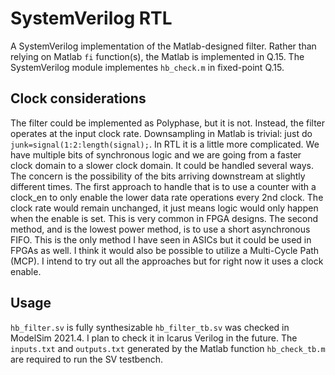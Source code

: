 # SystemVerilog RTL

A SystemVerilog implementation of the Matlab-designed filter.  Rather than relying on Matlab `fi` function(s), the Matlab is implemented in Q.15.  The SystemVerilog module implementes `hb_check.m` in fixed-point Q.15.

## Clock considerations

The filter could be implemented as Polyphase, but it is not.  Instead, the filter operates at the input clock rate.  Downsampling in Matlab is trivial: just do `junk=signal(1:2:length(signal);`.  In RTL it is a little more complicated.  We have multiple bits of synchronous logic and we are going from a faster clock domain to a slower clock domain.  It could be handled several ways.  The concern is the possibility of the bits arriving downstream at slightly different times.  The first approach to handle that is to use a counter with a clock_en to only enable the lower data rate operations every 2nd clock.  The clock rate would remain unchanged, it just means logic would only happen when the enable is set.  This is very common in FPGA designs.  The second method, and is the lowest power method, is to use a short asynchronous FIFO.  This is the only method I have seen in ASICs but it could be used in FPGAs as well.  I think it would also be possible to utilize a Multi-Cycle Path (MCP).  I intend to try out all the approaches but for right now it uses a clock enable.  

## Usage

`hb_filter.sv` is fully synthesizable
`hb_filter_tb.sv` was checked in ModelSim 2021.4.  I plan to check it in Icarus Verilog in the future.  The `inputs.txt` and `outputs.txt` generated by the Matlab function `hb_check_tb.m` are required to run the SV testbench.
